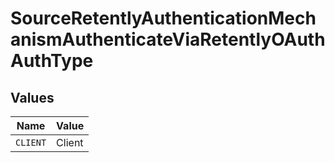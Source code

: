 # SourceRetentlyAuthenticationMechanismAuthenticateViaRetentlyOAuthAuthType


## Values

| Name     | Value    |
| -------- | -------- |
| `CLIENT` | Client   |